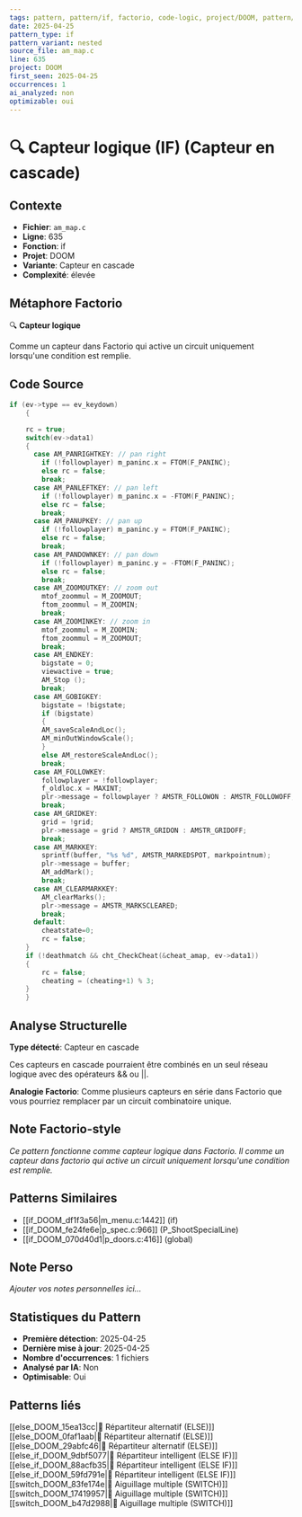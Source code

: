 ```yaml
---
tags: pattern, pattern/if, factorio, code-logic, project/DOOM, pattern/variant/nested
date: 2025-04-25
pattern_type: if
pattern_variant: nested
source_file: am_map.c
line: 635
project: DOOM
first_seen: 2025-04-25
occurrences: 1
ai_analyzed: non
optimizable: oui
---
```


# 🔍 Capteur logique (IF) (Capteur en cascade)

## Contexte
- **Fichier**: `am_map.c`
- **Ligne**: 635
- **Fonction**: if
- **Projet**: DOOM
- **Variante**: Capteur en cascade
- **Complexité**: élevée

## Métaphore Factorio
🔍 **Capteur logique**

Comme un capteur dans Factorio qui active un circuit uniquement lorsqu'une condition est remplie.

## Code Source
```c
if (ev->type == ev_keydown)
    {

	rc = true;
	switch(ev->data1)
	{
	  case AM_PANRIGHTKEY: // pan right
	    if (!followplayer) m_paninc.x = FTOM(F_PANINC);
	    else rc = false;
	    break;
	  case AM_PANLEFTKEY: // pan left
	    if (!followplayer) m_paninc.x = -FTOM(F_PANINC);
	    else rc = false;
	    break;
	  case AM_PANUPKEY: // pan up
	    if (!followplayer) m_paninc.y = FTOM(F_PANINC);
	    else rc = false;
	    break;
	  case AM_PANDOWNKEY: // pan down
	    if (!followplayer) m_paninc.y = -FTOM(F_PANINC);
	    else rc = false;
	    break;
	  case AM_ZOOMOUTKEY: // zoom out
	    mtof_zoommul = M_ZOOMOUT;
	    ftom_zoommul = M_ZOOMIN;
	    break;
	  case AM_ZOOMINKEY: // zoom in
	    mtof_zoommul = M_ZOOMIN;
	    ftom_zoommul = M_ZOOMOUT;
	    break;
	  case AM_ENDKEY:
	    bigstate = 0;
	    viewactive = true;
	    AM_Stop ();
	    break;
	  case AM_GOBIGKEY:
	    bigstate = !bigstate;
	    if (bigstate)
	    {
		AM_saveScaleAndLoc();
		AM_minOutWindowScale();
	    }
	    else AM_restoreScaleAndLoc();
	    break;
	  case AM_FOLLOWKEY:
	    followplayer = !followplayer;
	    f_oldloc.x = MAXINT;
	    plr->message = followplayer ? AMSTR_FOLLOWON : AMSTR_FOLLOWOFF;
	    break;
	  case AM_GRIDKEY:
	    grid = !grid;
	    plr->message = grid ? AMSTR_GRIDON : AMSTR_GRIDOFF;
	    break;
	  case AM_MARKKEY:
	    sprintf(buffer, "%s %d", AMSTR_MARKEDSPOT, markpointnum);
	    plr->message = buffer;
	    AM_addMark();
	    break;
	  case AM_CLEARMARKKEY:
	    AM_clearMarks();
	    plr->message = AMSTR_MARKSCLEARED;
	    break;
	  default:
	    cheatstate=0;
	    rc = false;
	}
	if (!deathmatch && cht_CheckCheat(&cheat_amap, ev->data1))
	{
	    rc = false;
	    cheating = (cheating+1) % 3;
	}
    }
```

## Analyse Structurelle
**Type détecté**: Capteur en cascade

Ces capteurs en cascade pourraient être combinés en un seul réseau logique avec des opérateurs && ou ||.

**Analogie Factorio**:
Comme plusieurs capteurs en série dans Factorio que vous pourriez remplacer par un circuit combinatoire unique.

## Note Factorio-style
*Ce pattern fonctionne comme capteur logique dans Factorio. Il comme un capteur dans factorio qui active un circuit uniquement lorsqu'une condition est remplie.*

## Patterns Similaires
- [[if_DOOM_df1f3a56|m_menu.c:1442]] (if)
- [[if_DOOM_fe24fe6e|p_spec.c:966]] (P_ShootSpecialLine)
- [[if_DOOM_070d40d1|p_doors.c:416]] (global)

## Note Perso
*Ajouter vos notes personnelles ici...*

## Statistiques du Pattern
- **Première détection**: 2025-04-25
- **Dernière mise à jour**: 2025-04-25
- **Nombre d'occurrences**: 1 fichiers
- **Analysé par IA**: Non
- **Optimisable**: Oui

## Patterns liés
[[else_DOOM_15ea13cc|🔀 Répartiteur alternatif (ELSE)]]
[[else_DOOM_0faf1aab|🔀 Répartiteur alternatif (ELSE)]]
[[else_DOOM_29abfc46|🔀 Répartiteur alternatif (ELSE)]]
[[else_if_DOOM_9dbf5077|🔄 Répartiteur intelligent (ELSE IF)]]
[[else_if_DOOM_88acfb35|🔄 Répartiteur intelligent (ELSE IF)]]
[[else_if_DOOM_59fd791e|🔄 Répartiteur intelligent (ELSE IF)]]
[[switch_DOOM_83fe174e|🔀 Aiguillage multiple (SWITCH)]]
[[switch_DOOM_17419957|🔀 Aiguillage multiple (SWITCH)]]
[[switch_DOOM_b47d2988|🔀 Aiguillage multiple (SWITCH)]]
